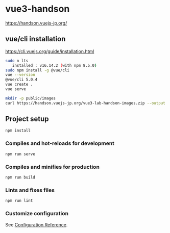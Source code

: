 # vue3-handson

https://handson.vuejs-jp.org/

## vue/cli installation

https://cli.vuejs.org/guide/installation.html

```bash
sudo n lts
   installed : v16.14.2 (with npm 8.5.0)
sudo npm install -g @vue/cli
vue --version
@vue/cli 5.0.4
vue create .
vue serve
```
```bash
mkdir -p public/images
curl https://handson.vuejs-jp.org/vue3-lab-handson-images.zip --output a && unzip a -d public/images/ && rm a
```

## Project setup
```
npm install
```

### Compiles and hot-reloads for development
```
npm run serve
```

### Compiles and minifies for production
```
npm run build
```

### Lints and fixes files
```
npm run lint
```

### Customize configuration
See [Configuration Reference](https://cli.vuejs.org/config/).
